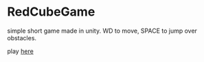# RedCubeGame
simple short game made in unity. WD to move, SPACE to jump over obstacles.

play <a href="https://dcunn54.github.io/RedCubeGame/">here</a><br />
